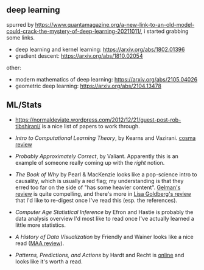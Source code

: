 

## deep learning

spurred by https://www.quantamagazine.org/a-new-link-to-an-old-model-could-crack-the-mystery-of-deep-learning-20211011/, i started grabbing some links.

* deep learning and kernel learning: https://arxiv.org/abs/1802.01396
* gradient descent: https://arxiv.org/abs/1810.02054

other:

* modern mathematics of deep learning: https://arxiv.org/abs/2105.04026
* geometric deep learning: https://arxiv.org/abs/2104.13478

## ML/Stats

* https://normaldeviate.wordpress.com/2012/12/21/guest-post-rob-tibshirani/ is
  a nice list of papers to work through.

* _Intro to Computational Learning Theory_, by Kearns and Vazirani. [cosma
  review](http://bactra.org/reviews/kearns-vazirani/)

* _Probably Approximately Correct_, by Valiant. Apparently this is an example
  of someone really coming up with the _right_ notion.

* _The Book of Why_ by Pearl & MacKenzie looks like a pop-science intro to
  causality, which is usually a red flag; my understanding is that they erred
  too far on the side of "has some heavier content". [Gelman's
  review](https://statmodeling.stat.columbia.edu/2019/01/08/book-pearl-mackenzie/)
  is quite compelling, and there's more in [Lisa Goldberg's
  review](https://www.ams.org/journals/notices/201907/rnoti-p1093.pdf) that
  I'd like to re-digest once I've read this (esp. the references).
  
* _Computer Age Statistical Inference_ by Efron and Hastie is probably the
  data analysis overview I'd most like to read once I've actually learned a
  little more statistics.

* _A History of Data Visualization_ by Friendly and Wainer looks like a nice
  read ([MAA review](https://www.maa.org/press/maa-reviews/a-history-of-data-visualization-and-graphic-communication)).

* _Patterns, Predictions, and Actions_ by Hardt and Recht is
  [online](https://mlstory.org/index.html) and looks like it's worth a read.
